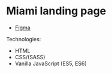 # Miami landing page
- [Figma](https://www.figma.com/file/nHz8bflIwJaWP3P99vKTH5/miami_home_new?node-id=0%3A2)

Technologies:
- HTML
- CSS/(SASS)
- Vanilla JavaScript (ES5, ES6)
